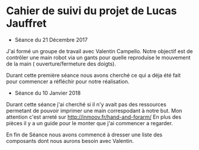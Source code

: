 Cahier de suivi du projet de Lucas Jauffret
==
* Séance du 21 Décembre 2017

J'ai formé un groupe de travail avec Valentin Campello. 
Notre objectif est de contrôler une main robot via un gants pour quelle reproduise le mouvement de la main ( ouverture/fermeture des doigts).

Durant cette première séance nous avons cherché ce qui a déja été fait pour commencer a réfléchir pour notre réalisation.


* Séance du 10 Janvier 2018

Durant cette séance j'ai cherché si il n'y avait pas des ressources permetant de pouvoir imprimer une main correspodant à notre but.
Mon attention c'est arreté sur http://inmoov.fr/hand-and-forarm/
En plus des pièces il y a un guide pour le monter que j'ai commencer a regarder.

En fin de Séance nous avons commencé à dresser une liste des composants dont nous aurons besoin avec Valentin.


